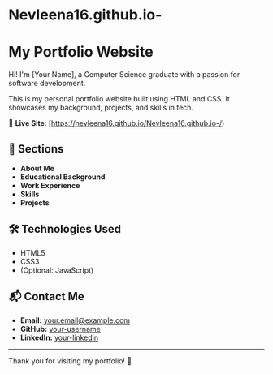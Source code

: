 # Nevleena16.github.io-


# My Portfolio Website

Hi! I'm [Your Name], a Computer Science graduate with a passion for software development.

This is my personal portfolio website built using HTML and CSS. It showcases my background, projects, and skills in tech.

🔗 **Live Site**: [https://nevleena16.github.io/Nevleena16.github.io-/)

## 💼 Sections

- **About Me**
- **Educational Background**
- **Work Experience**
- **Skills**
- **Projects**

## 🛠 Technologies Used

- HTML5
- CSS3
- (Optional: JavaScript)

## 📬 Contact Me

- **Email:** your.email@example.com  
- **GitHub:** [your-username](https://github.com/your-username)  
- **LinkedIn:** [your-linkedin](https://www.linkedin.com/in/your-linkedin)

---

Thank you for visiting my portfolio! 🚀
